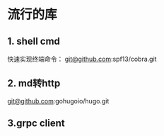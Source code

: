 # 流行的库

## 1. shell cmd
快速实现终端命令：
git@github.com:spf13/cobra.git

## 2. md转http
git@github.com:gohugoio/hugo.git

## 3.grpc client
